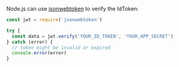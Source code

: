 Node.js can use [jsonwebtoken](https://github.com/auth0/node-jsonwebtoken) to verify the IdToken:

```javascript
const jwt = require('jsonwebtoken')

try {
  const data = jwt.verify('YOUR_ID_TOKEN', 'YOUR_APP_SECRET')
} catch (error) {
  // token might be invalid or expired
  console.error(error)
}
```